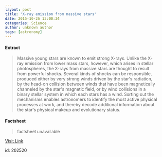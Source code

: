 ```yaml
---
layout: post
title: "X-ray emission from massive stars"
date: 2015-10-26 13:00:34
categories: Science
author: unknown author
tags: [astronomy]
---
```



#### Extract
>Massive young stars are known to emit strong X-rays. Unlike the X-ray emission from lower mass stars, however, which arises in stellar photospheres, the X-rays from massive stars are thought to result from powerful shocks. Several kinds of shocks can be responsible, produced either by very strong winds driven by the star's radiation, by the head-on collision between winds that have been magnetically channeled by the star's magnetic field, or by wind collisions in a binary stellar system in which each stars has a wind. Sorting out the mechanisms enables astronomers to identify the most active physical processes at work, and thereby decode additional information about the star's physical makeup and evolutionary status.

#### Factsheet
>factsheet unavailable

[Visit Link](http://phys.org/news/2015-10-x-ray-emission-massive-stars.html)

id:  202520
